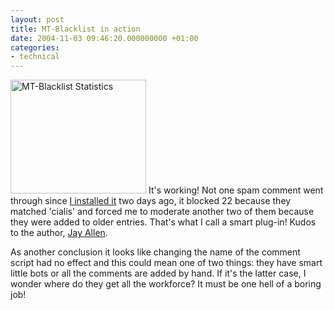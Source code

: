 ```yaml
---
layout: post
title: MT-Blacklist in action
date: 2004-11-03 09:46:20.000000000 +01:00
categories:
- technical
---
```

<img src="https://content.rusiczki.net/blogpics/mt_blacklist_stats.gif" width="217" height="182" alt="MT-Blacklist Statistics" class="postimage" /> It's working! Not one spam comment went through since <a href="http://www.rusiczki.net/2004/11/01/mt-3121-dynamic-pages-and-the-return-of-the-blacklist/">I installed it</a> two days ago, it blocked 22 because they matched 'cialis' and forced me to moderate another two of them because they were added to older entries. That's what I call a smart plug-in! Kudos to the author, <a href="http://www.jayallen.org/">Jay Allen</a>.

As another conclusion it looks like changing the name of the comment script had no effect and this could mean one of two things: they have smart little bots or all the comments are added by hand. If it's the latter case, I wonder where do they get all the workforce? It must be one hell of a boring job!
